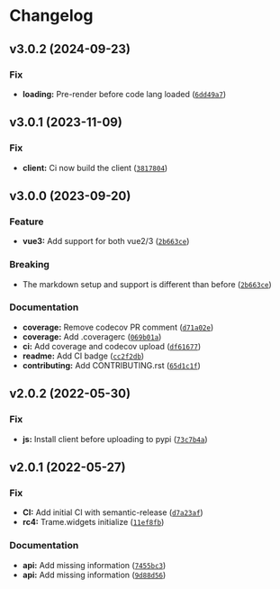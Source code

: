 # Changelog

<!--next-version-placeholder-->

## v3.0.2 (2024-09-23)

### Fix

* **loading:** Pre-render before code lang loaded ([`6dd49a7`](https://github.com/Kitware/trame-markdown/commit/6dd49a7eab835b8399e441d3f7b9a0a09fa0c5af))

## v3.0.1 (2023-11-09)

### Fix

* **client:** Ci now build the client ([`3817804`](https://github.com/Kitware/trame-markdown/commit/3817804abb2bbcbfb477ed2823d76614075a5ab2))

## v3.0.0 (2023-09-20)

### Feature

* **vue3:** Add support for both vue2/3 ([`2b663ce`](https://github.com/Kitware/trame-markdown/commit/2b663cef18c043f6262f63a13d333c341abb7ea9))

### Breaking

* The markdown setup and support is different than before ([`2b663ce`](https://github.com/Kitware/trame-markdown/commit/2b663cef18c043f6262f63a13d333c341abb7ea9))

### Documentation

* **coverage:** Remove codecov PR comment ([`d71a02e`](https://github.com/Kitware/trame-markdown/commit/d71a02e428b503bb480bc4a2651ca02502769c15))
* **coverage:** Add .coveragerc ([`069b01a`](https://github.com/Kitware/trame-markdown/commit/069b01a47b2d3b208198bd4da55a885dad1f5a2a))
* **ci:** Add coverage and codecov upload ([`df61677`](https://github.com/Kitware/trame-markdown/commit/df61677991c82c1f3af24a63fd50ef957547f4b1))
* **readme:** Add CI badge ([`cc2f2db`](https://github.com/Kitware/trame-markdown/commit/cc2f2dbde0adf2123fa004864a4b9e1ba41ddf98))
* **contributing:** Add CONTRIBUTING.rst ([`65d1c1f`](https://github.com/Kitware/trame-markdown/commit/65d1c1fbac917d3630fc438435bb978e51f26189))

## v2.0.2 (2022-05-30)
### Fix
* **js:** Install client before uploading to pypi ([`73c7b4a`](https://github.com/Kitware/trame-markdown/commit/73c7b4ae3dfc4b7ec414d0fdbccea50fd4f8761b))

## v2.0.1 (2022-05-27)
### Fix
* **CI:** Add initial CI with semantic-release ([`d7a23af`](https://github.com/Kitware/trame-markdown/commit/d7a23afb877c799cb8c9a10ca60726f7df712e6c))
* **rc4:** Trame.widgets initialize ([`11ef8fb`](https://github.com/Kitware/trame-markdown/commit/11ef8fb8d41b86663e2fb25ff5cd7602fc499f6b))

### Documentation
* **api:** Add missing information ([`7455bc3`](https://github.com/Kitware/trame-markdown/commit/7455bc319a33af509a0ddd689b04eccce9888bf3))
* **api:** Add missing information ([`9d88d56`](https://github.com/Kitware/trame-markdown/commit/9d88d56f826fa1c22c80eadfd3f97feca4ad1439))
